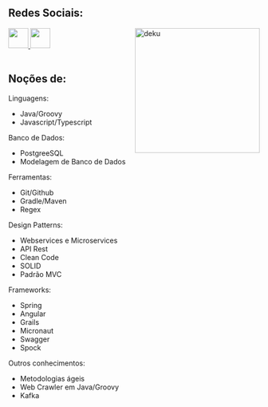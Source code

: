 <body>

  
  <h2> 
   Redes Sociais: 
  </h2> 
  
  <a border-radius:5px href="https://linkedin.com/in/hideki-abe">
    <img height=40px src="https://img.shields.io/badge/LinkedIn-0077B5?style=for-the-badge&logo=linkedin&logoColor=white">
  </a>
  
  <a  href="https://www.instagram.com/hide.kii/">
  <img height=40px src="https://img.shields.io/badge/Instagram-E4405F?style=for-the-badge&logo=instagram&logoColor=white">
  </a>
  
  
  <img align="right" width="250px" height="250"  src="https://i.imgur.com/Z9bdip0.gif" alt="deku"  width="250" />
  
  <div style="display: inline_block"><br>
      <h2 >
        Noções de: 
      </h2>
Linguagens:

- Java/Groovy
- Javascript/Typescript

Banco de Dados:

- PostgreeSQL
- Modelagem de Banco de Dados
  
Ferramentas:

- Git/Github
- Gradle/Maven
- Regex
  
Design Patterns: 
  
- Webservices e Microservices
- API Rest
- Clean Code
- SOLID
- Padrão MVC
  
Frameworks: 
  
- Spring 
- Angular
- Grails
- Micronaut
- Swagger
- Spock

Outros conhecimentos: 

- Metodologias ágeis
- Web Crawler em Java/Groovy
- Kafka

    
</body>
